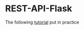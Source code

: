 # REST-API-Flask

The following [tutorial](https://realpython.com/flask-connexion-rest-api/) put in practice

